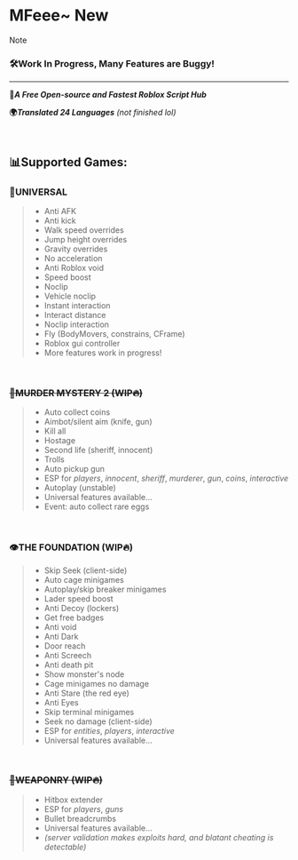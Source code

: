 # MFeee~ New

>[!NOTE]
>### 🛠️Work In Progress, Many Features are Buggy!

---

**🚀*A Free Open-source and Fastest Roblox Script Hub***

**🌍*Translated 24 Languages*** *(not finished lol)*

<br>

## 📊Supported Games:
### 🧩UNIVERSAL
>- Anti AFK
>- Anti kick
>- Walk speed overrides
>- Jump height overrides
>- Gravity overrides
>- No acceleration
>- Anti Roblox void
>- Speed boost
>- Noclip
>- Vehicle noclip
>- Instant interaction
>- Interact distance
>- Noclip interaction
>- Fly (BodyMovers, constrains, CFrame)
>- Roblox gui controller
>- More features work in progress!

<br>

### ~~🔪MURDER MYSTERY 2 (WIP🔥)~~
>- Auto collect coins
>- Aimbot/silent aim (knife, gun)
>- Kill all
>- Hostage
>- Second life (sheriff, innocent)
>- Trolls
>- Auto pickup gun
>- ESP for *players*, *innocent*, *sheriff*, *murderer*, *gun*, *coins*, *interactive*
>- Autoplay (unstable)
>- Universal features available...
>- Event: auto collect rare eggs
<br>

### 👁️THE FOUNDATION (WIP🔥)
>- Skip Seek (client-side)
>- Auto cage minigames
>- Autoplay/skip breaker minigames
>- Lader speed boost
>- Anti Decoy (lockers)
>- Get free badges
>- Anti void
>- Anti Dark
>- Door reach
>- Anti Screech
>- Anti death pit
>- Show monster's node
>- Cage minigames no damage
>- Anti Stare (the red eye)
>- Anti Eyes
>- Skip terminal minigames
>- Seek no damage (client-side)
>- ESP for *entities*, *players*, *interactive*
>- Universal features available...
<br>

### ~~🔫WEAPONRY (WIP🔥)~~
>- Hitbox extender
>- ESP for *players*, *guns*
>- Bullet breadcrumbs
>- Universal features available...
>- *(server validation makes exploits hard, and blatant cheating is detectable)*
<br>
